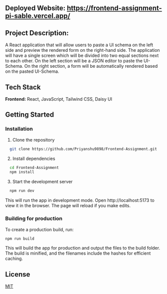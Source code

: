 ## Deployed Website: https://frontend-assignment-pi-sable.vercel.app/

## Project Description:
   A React application that will allow users to paste a UI schema on the left side and preview the rendered form on the right-hand side. The application will have a     single screen which will be divided into two equal sections next to each other. On the left section will be a JSON editor to paste the UI-Schema. On the right        section, a form will be automatically rendered based on the pasted UI-Schema.

## Tech Stack

**Frontend:** React, JavaScript, Tailwind CSS, Daisy UI

## Getting Started

### Installation

1. Clone the repository
```bash
  git clone https://github.com/Priyanshu9898/Frontend-Assignment.git
```
2. Install dependencies 
```bash
  cd Frontend-Assignment
  npm install
```
3. Start the development server
```bash
  npm run dev
```
This will run the app in development mode. Open http://localhost:5173 to view it in the browser. The page will reload if you make edits.

### Building for production

To create a production build, run:
```bash
npm run build
```
This will build the app for production and output the files to the build folder. The build is minified, and the filenames include the hashes for efficient caching.


## License

[MIT](https://choosealicense.com/licenses/mit/)
